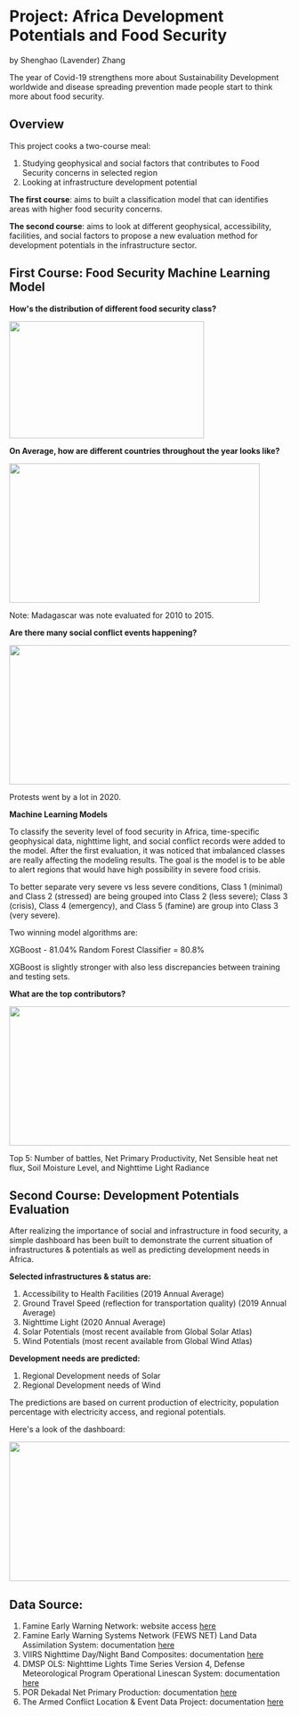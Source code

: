 # Project: Africa Development Potentials and Food Security
by Shenghao (Lavender) Zhang

The year of Covid-19 strengthens more about Sustainability Development worldwide and disease spreading prevention made people start to think more about food security. 

## Overview
This project cooks a two-course meal:

1. Studying geophysical and social factors that contributes to Food Security concerns in selected region
2. Looking at infrastructure development potential


**The first course**: aims to built a classification model that can identifies areas with higher food security concerns. 

**The second course**: aims to look at different geophysical, accessibility, facilities, and social factors to propose a new evaluation method for development potentials in the infrastructure sector. 

## First Course: Food Security Machine Learning Model

**How's the distribution of different food security class?**

<img src = 'https://github.com/lavsz/Captone_Project-Africa_Sustainability_and_Food_Security/blob/main/Images/Screen%20Shot%202021-03-29%20at%2010.39.44%20PM.png' width="350" height="210">

**On Average, how are different countries throughout the year looks like?**

<img src = 'https://github.com/lavsz/Captone_Project-Africa_Sustainability_and_Food_Security/blob/main/Images/Screen%20Shot%202021-03-30%20at%2012.56.17%20AM.png' width="450" height="250">

Note: Madagascar was note evaluated for 2010 to 2015. 

**Are there many social conflict events happening?**

<img src = 'https://github.com/lavsz/Captone_Project-Africa_Sustainability_and_Food_Security/blob/main/Images/Screen%20Shot%202021-03-29%20at%2011.40.39%20PM.png' width="520" height="250"> 

Protests went by a lot in 2020. 

**Machine Learning Models**

To classify the severity level of food security in Africa, time-specific geophysical data, nighttime light, and social conflict records were added to the model. After the first evaluation, it was noticed that imbalanced classes are really affecting the modeling results. The goal is the model is to be able to alert regions that would have high possibility in severe food crisis.  

To better separate very severe vs less severe conditions, Class 1 (minimal) and Class 2 (stressed) are being grouped into Class 2 (less severe); Class 3 (crisis), Class 4 (emergency), and Class 5 (famine) are group into Class 3 (very severe). 

Two winning model algorithms are:

XGBoost - 81.04% 
Random Forest Classifier = 80.8%

XGBoost is slightly stronger with also less discrepancies between training and testing sets. 


**What are the top contributors?**

<img src = 'https://github.com/lavsz/Captone_Project-Africa_Sustainability_and_Food_Security/blob/main/Images/Screen%20Shot%202021-03-30%20at%201.01.18%20AM.png' width="520" height="250">

Top 5: Number of battles, Net Primary Productivity, Net Sensible heat net flux, Soil Moisture Level, and Nighttime Light Radiance

## Second Course: Development Potentials Evaluation
After realizing the importance of social and infrastructure in food security, a simple dashboard has been built to demonstrate the current situation of infrastructures & potentials as well as predicting development needs in Africa. 

**Selected infrastructures & status are:**
1. Accessibility to Health Facilities (2019 Annual Average)
2. Ground Travel Speed (reflection for transportation quality) (2019 Annual Average)
3. Nighttime Light (2020 Annual Average)
4. Solar Potentials (most recent available from Global Solar Atlas)
5. Wind Potentials (most recent available from Global Wind Atlas)

**Development needs are predicted:**
1. Regional Development needs of Solar
2. Regional Development needs of Wind

The predictions are based on current production of electricity, population percentage with electricity access, and regional potentials. 

Here's a look of the dashboard:

<img src = 'https://github.com/lavsz/Captone_Project-Africa_Sustainability_and_Food_Security/blob/main/Images/Screen%20Shot%202021-03-30%20at%201.13.40%20AM.png' width="520" height="250">

## Data Source:
1. Famine Early Warning Network: website access [here](https://fews.net)
2. Famine Early Warning Systems Network (FEWS NET) Land Data Assimilation System: documentation [here](https://developers.google.com/earth-engine/datasets/catalog/NASA_FLDAS_NOAH01_C_GL_M_V001)
3. VIIRS Nighttime Day/Night Band Composites: documentation [here](https://developers.google.com/earth-engine/datasets/catalog/NOAA_VIIRS_DNB_MONTHLY_V1_VCMCFG)
4. DMSP OLS: Nighttime Lights Time Series Version 4, Defense Meteorological Program Operational Linescan System: documentation [here](https://developers.google.com/earth-engine/datasets/catalog/NOAA_DMSP-OLS_NIGHTTIME_LIGHTS?hl=en)
5. POR Dekadal Net Primary Production: documentation [here](https://developers.google.com/earth-engine/datasets/catalog/FAO_WAPOR_2_L1_NPP_D?hl=en)
6. The Armed Conflict Location & Event Data Project: documentation [here](https://acleddata.com/#/dashboard)


